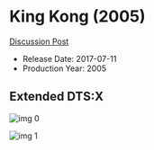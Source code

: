 # King Kong (2005)

[Discussion Post](https://www.avsforum.com/threads/bass-eq-for-filtered-movies.2995212/post-58306880)

* Release Date: 2017-07-11
* Production Year: 2005

## Extended DTS:X

![img 0](https://i.imgur.com/9steBPm.jpg)

![img 1](https://i.imgur.com/M5ml7dG.png)

